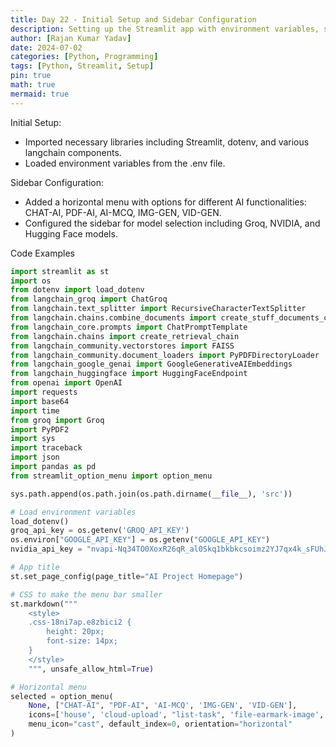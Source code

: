 ```yaml
---
title: Day 22 - Initial Setup and Sidebar Configuration
description: Setting up the Streamlit app with environment variables, sidebar configuration, and model selection.
author: [Rajan Kumar Yadav]
date: 2024-07-02
categories: [Python, Programming]
tags: [Python, Streamlit, Setup]
pin: true
math: true
mermaid: true
---
```


Initial Setup:
- Imported necessary libraries including Streamlit, dotenv, and various langchain components.
- Loaded environment variables from the .env file.

Sidebar Configuration:
- Added a horizontal menu with options for different AI functionalities: CHAT-AI, PDF-AI, AI-MCQ, IMG-GEN, VID-GEN.
- Configured the sidebar for model selection including Groq, NVIDIA, and Hugging Face models.

Code Examples
```python
import streamlit as st
import os
from dotenv import load_dotenv
from langchain_groq import ChatGroq
from langchain.text_splitter import RecursiveCharacterTextSplitter
from langchain.chains.combine_documents import create_stuff_documents_chain
from langchain_core.prompts import ChatPromptTemplate
from langchain.chains import create_retrieval_chain
from langchain_community.vectorstores import FAISS
from langchain_community.document_loaders import PyPDFDirectoryLoader
from langchain_google_genai import GoogleGenerativeAIEmbeddings
from langchain_huggingface import HuggingFaceEndpoint
from openai import OpenAI
import requests
import base64
import time
from groq import Groq
import PyPDF2
import sys
import traceback
import json
import pandas as pd
from streamlit_option_menu import option_menu

sys.path.append(os.path.join(os.path.dirname(__file__), 'src'))

# Load environment variables
load_dotenv()
groq_api_key = os.getenv('GROQ_API_KEY')
os.environ["GOOGLE_API_KEY"] = os.getenv("GOOGLE_API_KEY")
nvidia_api_key = "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"

# App title
st.set_page_config(page_title="AI Project Homepage")

# CSS to make the menu bar smaller
st.markdown("""
    <style>
    .css-18ni7ap.e8zbici2 {
        height: 20px;
        font-size: 14px;
    }
    </style>
    """, unsafe_allow_html=True)

# Horizontal menu
selected = option_menu(
    None, ["CHAT-AI", "PDF-AI", 'AI-MCQ', 'IMG-GEN', 'VID-GEN'], 
    icons=['house', 'cloud-upload', "list-task", 'file-earmark-image', 'camera-reels'], 
    menu_icon="cast", default_index=0, orientation="horizontal"
)
